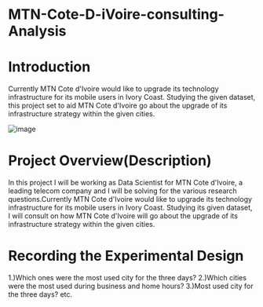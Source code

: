 # MTN-Cote-D-iVoire-consulting-Analysis
# Introduction
Currently MTN Cote d'Ivoire would like to upgrade its technology infrastructure for its mobile users in Ivory Coast. Studying the given dataset, this project set to aid  MTN Cote d'Ivoire go about the upgrade of its infrastructure strategy within the given cities.

![image](https://user-images.githubusercontent.com/98347891/209390027-39cb93c6-f28a-47b2-b2d1-54c887fd1ee6.png)

# Project Overview(Description)

 In this project I will be working as Data Scientist for MTN Cote d'Ivoire, a leading telecom company and I will be solving for the various research questions.Currently MTN Cote d'Ivoire would like to upgrade its technology infrastructure for its mobile users in Ivory Coast. Studying its given dataset, I will consult on how MTN Cote d'Ivoire will go about the upgrade of its infrastructure strategy within the given cities.
 
 # Recording the Experimental Design
 
1.)Which ones were the most used city for the three days?
2.)Which cities were the most used during business and home hours?
3.)Most used city for the three days?
etc. 
